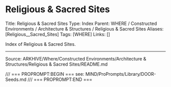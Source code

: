 # Religious & Sacred Sites

Title: Religious & Sacred Sites
Type: Index
Parent: WHERE / Constructed Environments / Architecture & Structures / Religious & Sacred Sites
Aliases: [Religious__Sacred_Sites]
Tags: [WHERE]
Links: []

Index of Religious & Sacred Sites.

---
Source: ARKHIVE/Where/Constructed Environments/Architecture & Structures/Religious & Sacred Sites/README.md

/// === PROPROMPT:BEGIN ===
see: MIND/ProPrompts/Library/DOOR-Seeds.md
/// === PROPROMPT:END ===
